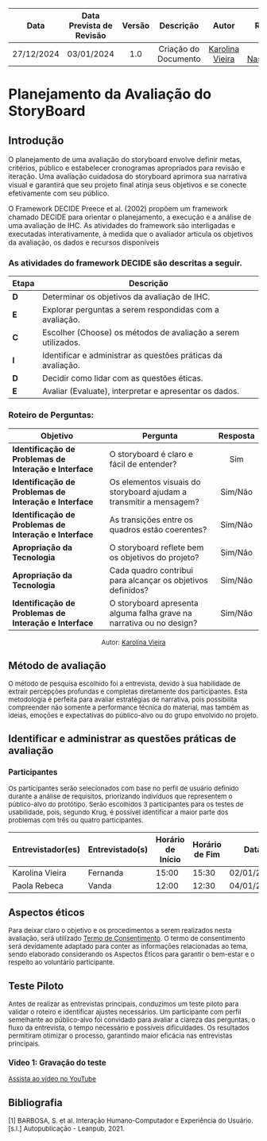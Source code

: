|    **Data**    | **Data Prevista de Revisão** | **Versão** |        **Descrição**        |                 **Autor**                 |                **Revisor**                 |
|:--------------:|:---------------------------:|:----------:|:---------------------------:|:-----------------------------------------:|:------------------------------------------:|
|  27/12/2024    |        03/01/2024          |    1.0     |     Criação do Documento     | [Karolina Vieira](https://github.com/Karolina91) | [Paola Nascimento](https://github.com/paolaalim) |

# Planejamento da Avaliação do StoryBoard

## Introdução

O planejamento de uma avaliação do storyboard envolve definir metas, critérios, público e estabelecer cronogramas apropriados para revisão e iteração. Uma avaliação cuidadosa do storyboard aprimora sua narrativa visual e garantirá que seu projeto final atinja seus objetivos e se conecte efetivamente com seu público.

O Framework DECIDE Preece et al. (2002) propõem um framework chamado DECIDE para orientar o planejamento, a execução e a análise de uma avaliação de IHC. As atividades do framework são interligadas e executadas interativamente, à medida que o avaliador articula os objetivos da avaliação, os dados e recursos disponíveis

### As atividades do framework DECIDE são descritas a seguir.

| **Etapa** | **Descrição**                                                                 |
|-----------|-------------------------------------------------------------------------------|
| **D**     | Determinar os objetivos da avaliação de IHC.                                 |
| **E**     | Explorar perguntas a serem respondidas com a avaliação.                      |
| **C**     | Escolher (Choose) os métodos de avaliação a serem utilizados.               |
| **I**     | Identificar e administrar as questões práticas da avaliação.                 |
| **D**     | Decidir como lidar com as questões éticas.                                   |
| **E**     | Avaliar (Evaluate), interpretar e apresentar os dados.                      |

### Roteiro de Perguntas:
| **Objetivo**                                             | **Pergunta**                                                                    | **Resposta** |
|----------------------------------------------------------|---------------------------------------------------------------------------------|:------------:|
| **Identificação de Problemas de Interação e Interface**  | O storyboard é claro e fácil de entender?                                       | Sim          |
| **Identificação de Problemas de Interação e Interface**  | Os elementos visuais do storyboard ajudam a transmitir a mensagem?              | Sim/Não      |
| **Identificação de Problemas de Interação e Interface**  | As transições entre os quadros estão coerentes?                                 | Sim/Não      |
| **Apropriação da Tecnologia**                            | O storyboard reflete bem os objetivos do projeto?                               | Sim/Não      |
| **Apropriação da Tecnologia**                            | Cada quadro contribui para alcançar os objetivos definidos?                     | Sim/Não      |
| **Identificação de Problemas de Interação e Interface**  | O storyboard apresenta alguma falha grave na narrativa ou no design?            | Sim/Não      |


<font size="2"><p style="text-align: center">Autor:
[Karolina Vieira](https://github.com/Karolina91)

## Método de avaliação 

O método de pesquisa escolhido foi a entrevista, devido à sua habilidade de extrair percepções profundas e completas diretamente dos participantes. Esta metodologia é perfeita para avaliar estratégias de narrativa, pois possibilita compreender não somente a performance técnica do material, mas também as ideias, emoções e expectativas do público-alvo ou do grupo envolvido no projeto.

## Identificar e administrar as questões práticas de avaliação

### Participantes

Os participantes serão selecionados com base no perfil de usuário definido durante a análise de requisitos, priorizando indivíduos que representem o público-alvo do protótipo. Serão escolhidos 3 participantes para os testes de usabilidade, pois, segundo Krug, é possível identificar a maior parte dos problemas com três ou quatro participantes.

| **Entrevistador(es)** | **Entrevistado(s)** | **Horário de Início** | **Horário de Fim** | **Data**       |
|------------------------|---------------------|-----------------------|--------------------|----------------|
| Karolina Vieira        | Fernanda       | 15:00                | 15:30             | 02/01/2025     |
| Paola Rebeca           | Vanda         |   12:00              |    12:30          |   04/01/2025   |


## Aspectos éticos

Para deixar claro o objetivo e os procedimentos a serem realizados nesta avaliação, será utilizado [Termo de Consentimento](../Analise/aspectoseticos.md). O termo de consentimento será devidamente adaptado para conter as informações relacionadas ao tema, sendo elaborado considerando os Aspectos Éticos para garantir o bem-estar e o respeito ao voluntário participante.

## Teste Piloto

Antes de realizar as entrevistas principais, conduzimos um teste piloto para validar o roteiro e identificar ajustes necessários. Um participante com perfil semelhante ao público-alvo foi convidado para avaliar a clareza das perguntas, o fluxo da entrevista, o tempo necessário e possíveis dificuldades. Os resultados permitiram otimizar o processo, garantindo maior eficácia nas entrevistas principais.

### Video 1: Gravação do teste

[Assista ao vídeo no YouTube](https://youtu.be/QlN9-J9gJVA)


## Bibliografia

[1] BARBOSA, S. et al. Interação Humano-Computador e Experiência do Usuário. [s.l.] Autopublicação - Leanpub, 2021.

